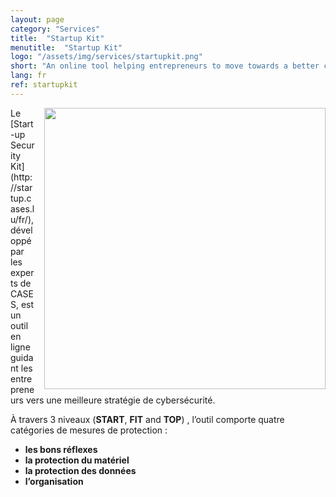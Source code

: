 ```yaml
---
layout: page
category: "Services"
title:  "Startup Kit"
menutitle:  "Startup Kit"
logo: "/assets/img/services/startupkit.png"
short: "An online tool helping entrepreneurs to move towards a better cybersecurity strategy."
lang: fr
ref: startupkit
---
```

<img class="img-border" src="{{ 'assets/img/services/startupkit.jpg' | relative_url }}" style="float:right; width:450px; margin-left: 15px;" />
Le [Start-up Security Kit](http://startup.cases.lu/fr/), développé par les experts de CASES, est un outil en ligne guidant les entrepreneurs vers une meilleure stratégie de cybersécurité.

À travers 3 niveaux (**START**, **FIT** and **TOP**) , l’outil comporte quatre catégories de mesures de protection :

* **les bons réflexes**
* **la protection du matériel**
* **la protection des données**
* **l’organisation**
